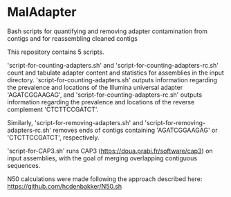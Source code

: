 # MalAdapter
Bash scripts for quantifying and removing adapter contamination from contigs and for reassembling cleaned contigs

This repository contains 5 scripts. 

'script-for-counting-adapters.sh' and 'script-for-counting-adapters-rc.sh' count and tabulate adapter content and statistics for assemblies in the input directory. 'script-for-counting-adapters.sh' outputs information regarding the prevalence and locations of the Illumina universal adapter 'AGATCGGAAGAG', and 'script-for-counting-adapters-rc.sh' outputs information regarding the prevalence and locations of the reverse complement 'CTCTTCCGATCT'.

Similarly, 'script-for-removing-adapters.sh' and 'script-for-removing-adapters-rc.sh' removes ends of contigs containing 'AGATCGGAAGAG' or 'CTCTTCCGATCT', respectively. 

'script-for-CAP3.sh' runs CAP3 (https://doua.prabi.fr/software/cap3) on input assemblies, with the goal of merging overlapping contiguous sequences.

N50 calculations were made following the approach described here: https://github.com/hcdenbakker/N50.sh
